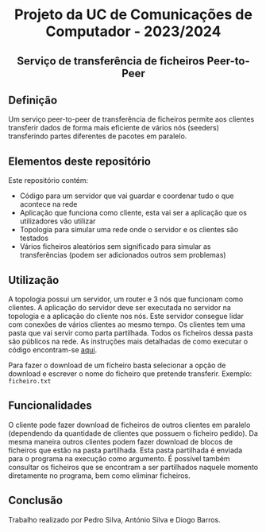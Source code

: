 <h1 align="center">Projeto da UC de Comunicações de Computador - 2023/2024</h1>
<h2 align="center">Serviço de transferência de ficheiros Peer-to-Peer</h2>

## Definição
Um serviço peer-to-peer de transferência de ficheiros permite aos clientes transferir dados de forma mais eficiente de vários nós (seeders) transferindo partes diferentes de pacotes em paralelo.

## Elementos deste repositório
Este repositório contém:
- Código para um servidor que vai guardar e coordenar tudo o que acontece na rede
- Aplicação que funciona como cliente, esta vai ser a aplicação que os utilizadores vão utilizar
- Topologia para simular uma rede onde o servidor e os clientes são testados
- Vários ficheiros aleatórios sem significado para simular as transferências (podem ser adicionados outros sem problemas)

## Utilização
A topologia possui um servidor, um router e 3 nós que funcionam como clientes. A aplicação do servidor deve ser executada no servidor na topologia e a aplicação do cliente nos nós. Este servidor consegue lidar com conexões de vários clientes ao mesmo tempo.
Os clientes tem uma pasta que vai servir como parta partilhada. Todos os ficheiros dessa pasta são públicos na rede.
As instruções mais detalhadas de como executar o código encontram-se [aqui](https://github.com/Pedrosilva03/cc-peer-to-peer-service/blob/2df2a677a2162bb2b2a3660cfb494af150dceed2/COMO%20USAR.txt).

Para fazer o download de um ficheiro basta selecionar a opção de download e escrever o nome do ficheiro que pretende transferir.
Exemplo:
```ficheiro.txt```

## Funcionalidades
O cliente pode fazer download de ficheiros de outros clientes em paralelo (dependendo da quantidade de clientes que possuem o ficheiro pedido).
Da mesma maneira outros clientes podem fazer download de blocos de ficheiros que estão na pasta partilhada. Esta pasta partilhada é enviada para o programa na execução como argumento.
É possível também consultar os ficheiros que se encontram a ser partilhados naquele momento diretamente no programa, bem como eliminar ficheiros.

## Conclusão
Trabalho realizado por Pedro Silva, António Silva e Diogo Barros.
